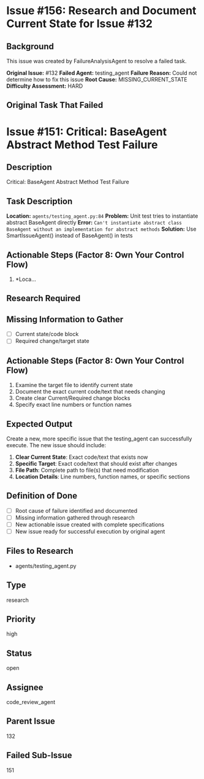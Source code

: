 # Issue #156: Research and Document Current State for Issue #132

## Background
This issue was created by FailureAnalysisAgent to resolve a failed task.

**Original Issue:** #132
**Failed Agent:** testing_agent
**Failure Reason:** Could not determine how to fix this issue
**Root Cause:** MISSING_CURRENT_STATE
**Difficulty Assessment:** HARD

## Original Task That Failed
# Issue #151: Critical: BaseAgent Abstract Method Test Failure

## Description
Critical: BaseAgent Abstract Method Test Failure

## Task Description  
**Location:** `agents/testing_agent.py:84`
**Problem:** Unit test tries to instantiate abstract BaseAgent directly
**Error:** `Can't instantiate abstract class BaseAgent without an implementation for abstract methods`
**Solution:** Use SmartIssueAgent() instead of BaseAgent() in tests

## Actionable Steps (Factor 8: Own Your Control Flow)
1. *Loca...

## Research Required
## Missing Information to Gather
- [ ] Current state/code block
- [ ] Required change/target state

## Actionable Steps (Factor 8: Own Your Control Flow)
1. Examine the target file to identify current state
2. Document the exact current code/text that needs changing
3. Create clear Current/Required change blocks
4. Specify exact line numbers or function names

## Expected Output
Create a new, more specific issue that the testing_agent can successfully execute. The new issue should include:

1. **Clear Current State**: Exact code/text that exists now
2. **Specific Target**: Exact code/text that should exist after changes
3. **File Path**: Complete path to file(s) that need modification
4. **Location Details**: Line numbers, function names, or specific sections

## Definition of Done
- [ ] Root cause of failure identified and documented
- [ ] Missing information gathered through research
- [ ] New actionable issue created with complete specifications
- [ ] New issue ready for successful execution by original agent

## Files to Research
- agents/testing_agent.py

## Type
research

## Priority
high

## Status
open

## Assignee
code_review_agent

## Parent Issue
132

## Failed Sub-Issue
151
